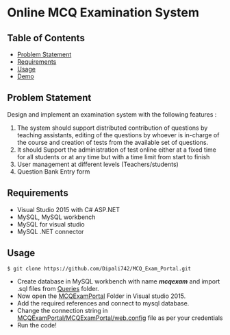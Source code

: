 # Online MCQ Examination System

## Table of Contents
- [Problem Statement](https://github.com/Dipali742/MCQ_Exam_Portal#problem-statement)
- [Requirements](https://github.com/Dipali742/MCQ_Exam_Portal#requirements)
- [Usage](https://github.com/Dipali742/MCQ_Exam_Portal#usage)
- [Demo](https://github.com/Dipali742/MCQ_Exam_Portal/tree/main/Screenshots)

## Problem Statement 
Design and implement an examination system with the following features :
1. The system should support distributed contribution of questions by teaching assistants, editing of the
questions by whoever is in-charge of the course and creation of tests from the available set
of questions.
2. It should Support the administration of test online either at a fixed time for all students or at any
time but with a time limit from start to finish 
3. User management at different levels (Teachers/students)
4. Question Bank Entry form

## Requirements 
- Visual Studio 2015 with C# ASP.NET 
- MySQL, MySQL workbench
- MySQL for visual studio
- MySQL .NET connector

## Usage 
``` 
$ git clone https://github.com/Dipali742/MCQ_Exam_Portal.git 
```
- Create database in MySQL workbench with name **_mcqexam_** 
  and import .sql files from [Queries](https://github.com/Dipali742/MCQ_Exam_Portal/tree/main/Queries) folder.
- Now open the [MCQExamPortal](https://github.com/Dipali742/MCQ_Exam_Portal/tree/main/MCQExamPortal) Folder in Visual studio 2015.
- Add the required references and connect to mysql database.
- Change the connection string in [MCQExamPortal/MCQExamPortal/web.config](https://github.com/Dipali742/MCQ_Exam_Portal/blob/main/MCQExamPortal/MCQExamPortal/Web.config) file as per your credentials
- Run the code!
